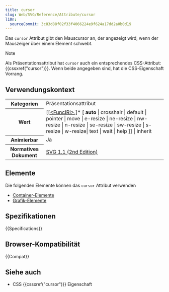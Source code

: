 ```yaml
---
title: cursor
slug: Web/SVG/Reference/Attribute/cursor
l10n:
  sourceCommit: 3c83d88f02f33f4066224e9f624a17dd2a0b0d19
---
```


Das `cursor` Attribut gibt den Mauscursor an, der angezeigt wird, wenn der Mauszeiger über einem Element schwebt.

> [!NOTE]
> Als Präsentationsattribut hat `cursor` auch ein entsprechendes CSS-Attribut: {{cssxref("cursor")}}. Wenn beide angegeben sind, hat die CSS-Eigenschaft Vorrang.

## Verwendungskontext

<table class="properties">
  <tbody>
    <tr>
      <th scope="row">Kategorien</th>
      <td>Präsentationsattribut</td>
    </tr>
    <tr>
      <th scope="row">Wert</th>
      <td>
        [[<a href="/de/docs/Web/SVG/Guides/Content_type#funciri">&#x3C;FuncIRI></a
        >,]* [ <strong>auto</strong> | crosshair | default | pointer | move |
        e-resize | ne-resize | nw-resize | n-resize | se-resize | sw-resize |
        s-resize | w-resize| text | wait | help ]] | inherit
      </td>
    </tr>
    <tr>
      <th scope="row">Animierbar</th>
      <td>Ja</td>
    </tr>
    <tr>
      <th scope="row">Normatives Dokument</th>
      <td>
        <a href="https://www.w3.org/TR/SVG11/interact.html#CursorProperty"
          >SVG 1.1 (2nd Edition)</a
        >
      </td>
    </tr>
  </tbody>
</table>

## Elemente

Die folgenden Elemente können das `cursor` Attribut verwenden

- [Container-Elemente](/de/docs/Web/SVG/Reference/Element#container_elements)
- [Grafik-Elemente](/de/docs/Web/SVG/Reference/Element#graphics_elements)

## Spezifikationen

{{Specifications}}

## Browser-Kompatibilität

{{Compat}}

## Siehe auch

- CSS {{cssxref("cursor")}} Eigenschaft

